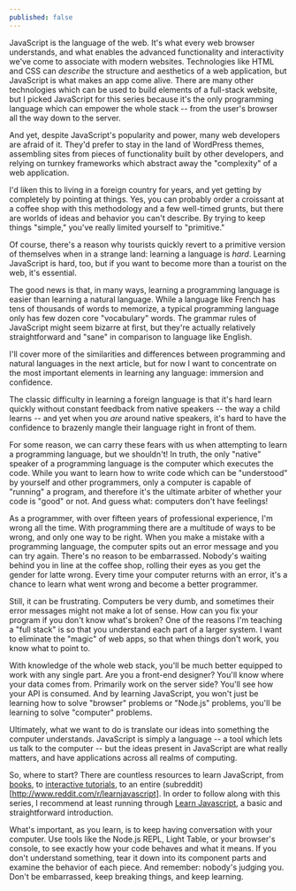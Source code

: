 ```yaml
---
published: false
---
```


JavaScript is the language of the web. It's what every web browser understands, and what enables the advanced functionality and interactivity we've come to associate with modern websites. Technologies like HTML and CSS can *describe* the structure and aesthetics of a web application, but JavaScript is what makes an app come alive. There are many other technologies which can be used to build elements of a full-stack website, but I picked JavaScript for this series because it's the only programming language which can empower the whole stack -- from the user's browser all the way down to the server.

And yet, despite JavaScript's popularity and power, many web developers are afraid of it. They'd prefer to stay in the land of WordPress themes, assembling sites from pieces of functionality built by other developers, and relying on turnkey frameworks which abstract away the "complexity" of a web application.

I'd liken this to living in a foreign country for years, and yet getting by completely by pointing at things. Yes, you can probably order a croissant at a coffee shop with this methodology and a few well-timed grunts, but there are worlds of ideas and behavior you can't describe. By trying to keep things "simple," you've really limited yourself to "primitive."

Of course, there's a reason why tourists quickly revert to a primitive version of themselves when in a strange land: learning a language is *hard*. Learning JavaScript is hard, too, but if you want to become more than a tourist on the web, it's essential.

The good news is that, in many ways, learning a programming language is easier than learning a natural language. While a language like French has tens of thousands of words to memorize, a typical programming language only has few dozen core "vocabulary" words. The grammar rules of JavaScript might seem bizarre at first, but they're actually relatively straightforward and "sane" in comparison to language like English.

I'll cover more of the similarities and differences between programming and natural languages in the next article, but for now I want to concentrate on the most important elements in learning any language: immersion and confidence.

The classic difficulty in learning a foreign language is that it's hard learn quickly without constant feedback from native speakers -- the way a child learns -- and yet when you *are* around native speakers, it's hard to have the confidence to brazenly mangle their language right in front of them.

For some reason, we can carry these fears with us when attempting to learn a programming language, but we shouldn't! In truth, the only "native" speaker of a programming language is the computer which executes the code. While you want to learn how to write code which can be "understood" by yourself and other programmers, only a computer is capable of "running" a program, and therefore it's the ultimate arbiter of whether your code is "good" or not. And guess what: computers don't have feelings!

As a programmer, with over fifteen years of professional experience, I'm wrong all the time. With programming there are a multitude of ways to be wrong, and only one way to be right. When you make a mistake with a programming language, the computer spits out an error message and you can try again. There's no reason to be embarrassed. Nobody's waiting behind you in line at the coffee shop, rolling their eyes as you get the gender for latte wrong. Every time your computer returns with an error, it's a chance to learn what went wrong and become a better programmer.

Still, it can be frustrating. Computers be very dumb, and sometimes their error messages might not make a lot of sense. How can you fix your program if you don't know what's broken? One of the reasons I'm teaching a "full stack" is so that you understand each part of a larger system. I want to eliminate the "magic" of web apps, so that when things don't work, you know what to point to.

With knowledge of the whole web stack, you'll be much better equipped to work with any single part. Are you a front-end designer? You'll know where your data comes from. Primarily work on the server side? You'll see how your API is consumed. And by learning JavaScript, you won't just be learning how to solve "browser" problems or "Node.js" problems, you'll be learning to solve "computer" problems.

Ultimately, what we want to do is translate our ideas into something the computer understands. JavaScript is simply a language -- a tool which lets us talk to the computer -- but the ideas present in JavaScript are what really matters, and have applications across all realms of computing.

So, where to start? There are countless resources to learn JavaScript, from [books](http://eloquentjavascript.net/), to [interactive tutorials](http://www.codecademy.com/), to an entire (subreddit)[http://www.reddit.com/r/learnjavascript]. In order to follow along with this series, I recommend at least running through [Learn Javascript](http://gitbookio.github.io/javascript/), a basic and straightforward introduction.

What's important, as you learn, is to keep having conversation with your computer. Use tools like the Node.js REPL, Light Table, or your browser's console, to see exactly how your code behaves and what it means. If you don't understand something, tear it down into its component parts and examine the behavior of each piece. And remember: nobody's judging you. Don't be embarrassed, keep breaking things, and keep learning.
